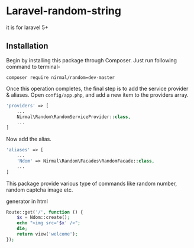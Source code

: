 # Laravel-random-string
it is for laravel 5+

## Installation

Begin by installing this package through Composer. Just run following command to terminal-

```
composer require nirmal/random=dev-master
```

Once this operation completes, the final step is to add the service provider & aliases. Open `config/app.php`, and add a new item to the providers array.

```php
'providers' => [
    ...
    Nirmal\Random\RandomServiceProvider::class,
    ...
]
```

Now add the alias.

```php
'aliases' => [
    ...
    'Ndom' => Nirmal\Random\Facades\RandomFacade::class,
    ...
]
```


This package provide various type of commands like random number, random captcha image etc.

generator in html

```php
Route::get('/', function () {
	$x = Ndom::create();
	echo "<img src='$x' />"; 
	die;
    return view('welcome');
});
```